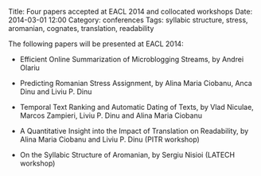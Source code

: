 Title: Four papers accepted at EACL 2014 and collocated workshops
Date: 2014-03-01 12:00
Category: conferences
Tags: syllabic structure, stress, aromanian, cognates, translation, readability

The following papers will be presented at EACL 2014:

 - Efficient Online Summarization of Microblogging Streams, by Andrei Olariu

 - Predicting Romanian Stress Assignment, by Alina Maria Ciobanu, Anca Dinu and
   Liviu P. Dinu

 - Temporal Text Ranking and Automatic Dating of Texts, by Vlad Niculae,
 Marcos Zampieri, Liviu P. Dinu and Alina Maria Ciobanu

 - A Quantitative Insight into the Impact of Translation on Readability,
 by Alina Maria Ciobanu and Liviu P. Dinu (PITR workshop)

 - On the Syllabic Structure of Aromanian, by Sergiu Nisioi (LATECH workshop)
